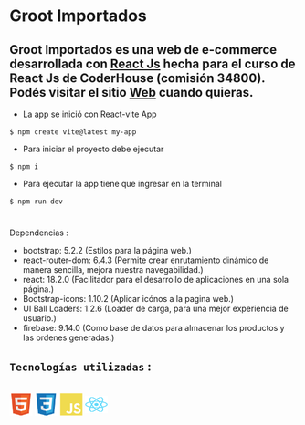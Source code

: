 # Groot Importados

## **Groot Importados** es una web de **e-commerce desarrollada** con [React Js](https://es.reactjs.org/) hecha para el curso de React Js de CoderHouse (comisión 34800). Podés visitar el sitio [Web](https://groot-importados.netlify.app/) cuando quieras.


* La app se inició con React-vite App

```
$ npm create vite@latest my-app
```
* Para iniciar el proyecto debe ejecutar
```
$ npm i
```
* Para ejecutar la app tiene que ingresar en la terminal 
```
$ npm run dev
```



#
Dependencias :

* bootstrap: 5.2.2 (Estilos para la página web.)
* react-router-dom: 6.4.3 (Permite crear enrutamiento dinámico de manera sencilla, mejora nuestra navegabilidad.)
* react: 18.2.0 (Facilitador para el desarrollo de aplicaciones en una sola página.)
* Bootstrap-icons: 1.10.2 (Aplicar icónos a la pagina web.)
* UI Ball Loaders: 1.2.6 (Loader de carga, para una mejor experiencia de usuario.)
* firebase: 9.14.0 (Como base de datos para almacenar los productos y las ordenes generadas.)


## `Tecnologías utilizadas` :
<div style="display: inline_block"><br>
  <img align="center" alt="Rafa-HTML" height="40" width="40" src="https://raw.githubusercontent.com/devicons/devicon/master/icons/html5/html5-original.svg">
  <img align="center" alt="Rafa-CSS" height="40" width="40" src="https://raw.githubusercontent.com/devicons/devicon/master/icons/css3/css3-original.svg">
  <img align="center" alt="Rafa-Js" height="40" width="40" src="https://raw.githubusercontent.com/devicons/devicon/master/icons/javascript/javascript-plain.svg">   
    <img align="center" alt="Rafa-React" height="30" width="40" src="https://raw.githubusercontent.com/devicons/devicon/master/icons/react/react-original.svg">
</div>
